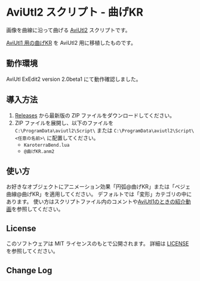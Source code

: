 # AviUtl2 スクリプト - 曲げKR

画像を曲線に沿って曲げる
[AviUtl2](http://spring-fragrance.mints.ne.jp/aviutl/) スクリプトです。

[AviUtl1 用の曲げKR](https://github.com/karoterra/aviutl-Bend) を AviUtl2 用に移植したものです。

## 動作環境

AviUtl ExEdit2 version 2.0beta1 にて動作確認しました。

## 導入方法

1. [Releases](https://github.com/karoterra/aviutl2-Bend/releases/) から最新版の ZIP ファイルをダウンロードしてください。
2. ZIP ファイルを展開し、以下のファイルを `C:\ProgramData\aviutl2\Script\` または `C:\ProgramData\aviutl2\Script\<任意の名前>\` に配置してください。
   - `KaroterraBend.lua`
   - `@曲げKR.anm2`

## 使い方

お好きなオブジェクトにアニメーション効果「円弧@曲げKR」または「ベジェ曲線@曲げKR」を適用してください。
デフォルトでは「変形」カテゴリの中にあります。
使い方はスクリプトファイル内のコメントや[AviUtl1のときの紹介動画](https://www.nicovideo.jp/watch/sm39711773)を参照してください。

## License

このソフトウェアは MIT ライセンスのもとで公開されます。
詳細は [LICENSE](LICENSE) を参照してください。

## Change Log

